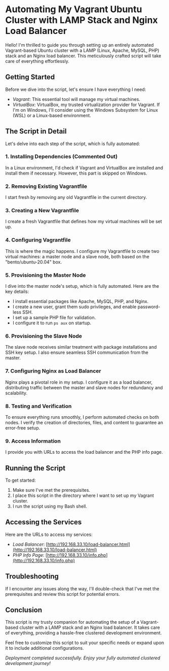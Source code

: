 # Automating My Vagrant Ubuntu Cluster with LAMP Stack and Nginx Load Balancer

Hello! I'm thrilled to guide you through setting up an entirely automated Vagrant-based Ubuntu cluster with a LAMP (Linux, Apache, MySQL, PHP) stack and an Nginx load balancer. This meticulously crafted script will take care of everything effortlessly.

## Getting Started

Before we dive into the script, let's ensure I have everything I need:

- *Vagrant*: This essential tool will manage my virtual machines.
- *VirtualBox*: VirtualBox, my trusted virtualization provider for Vagrant. If I'm on Windows, I'll consider using the Windows Subsystem for Linux (WSL) or a Linux-based environment.

## The Script in Detail

Let's delve into each step of the script, which is fully automated:

### 1. Installing Dependencies (Commented Out)

In a Linux environment, I'd check if Vagrant and VirtualBox are installed and install them if necessary. However, this part is skipped on Windows.

### 2. Removing Existing Vagrantfile

I start fresh by removing any old Vagrantfile in the current directory.

### 3. Creating a New Vagrantfile

I create a fresh Vagrantfile that defines how my virtual machines will be set up.

### 4. Configuring Vagrantfile

This is where the magic happens. I configure my Vagrantfile to create two virtual machines: a master node and a slave node, both based on the "bento/ubuntu-20.04" box.

### 5. Provisioning the Master Node

I dive into the master node's setup, which is fully automated. Here are the key details:

- I install essential packages like Apache, MySQL, PHP, and Nginx.
- I create a new user, grant them sudo privileges, and enable password-less SSH.
- I set up a sample PHP file for validation.
- I configure it to run `ps aux` on startup.

### 6. Provisioning the Slave Node

The slave node receives similar treatment with package installations and SSH key setup. I also ensure seamless SSH communication from the master.

### 7. Configuring Nginx as Load Balancer

Nginx plays a pivotal role in my setup. I configure it as a load balancer, distributing traffic between the master and slave nodes for redundancy and scalability.

### 8. Testing and Verification

To ensure everything runs smoothly, I perform automated checks on both nodes. I verify the creation of directories, files, and content to guarantee an error-free setup.

### 9. Access Information

I provide you with URLs to access the load balancer and the PHP info page.

## Running the Script

To get started:

1. Make sure I've met the prerequisites.
2. I place this script in the directory where I want to set up my Vagrant cluster.
3. I run the script using my Bash shell.

## Accessing the Services

Here are the URLs to access my services:

- *Load Balancer*: [http://192.168.33.10/load-balancer.html](http://192.168.33.10/load-balancer.html)
- *PHP Info Page*: [http://192.168.33.10/info.php](http://192.168.33.10/info.php)

## Troubleshooting

If I encounter any issues along the way, I'll double-check that I've met the prerequisites and review this script for potential errors.

## Conclusion

This script is my trusty companion for automating the setup of a Vagrant-based cluster with a LAMP stack and an Nginx load balancer. It takes care of everything, providing a hassle-free clustered development environment.

Feel free to customize this script to suit your specific needs or expand upon it to include additional configurations.

*Deployment completed successfully. Enjoy your fully automated clustered development journey!*
